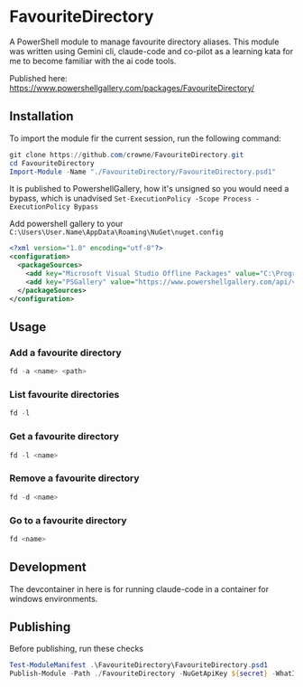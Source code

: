 # FavouriteDirectory

A PowerShell module to manage favourite directory aliases.
This module was written using Gemini cli, claude-code and co-pilot as a learning kata for me to become familiar with the ai code tools.

Published here:
https://www.powershellgallery.com/packages/FavouriteDirectory/

## Installation

To import the module fir the current session, run the following command:

```powershell
git clone https://github.com/crowne/FavouriteDirectory.git
cd FavouriteDirectory
Import-Module -Name "./FavouriteDirectory/FavouriteDirectory.psd1"
```

It is published to PowershellGallery, how it's unsigned so you would need a bypass, which is unadvised
`Set-ExecutionPolicy -Scope Process -ExecutionPolicy Bypass`

Add powershell gallery to your
`C:\Users\User.Name\AppData\Roaming\NuGet\nuget.config`

```xml
<?xml version="1.0" encoding="utf-8"?>
<configuration>
  <packageSources>
    <add key="Microsoft Visual Studio Offline Packages" value="C:\Program Files (x86)\Microsoft SDKs\NuGetPackages\" />
    <add key="PSGallery" value="https://www.powershellgallery.com/api/v2/" />
  </packageSources>
</configuration>
```

## Usage

### Add a favourite directory

```powershell
fd -a <name> <path>
```

### List favourite directories

```powershell
fd -l
```

### Get a favourite directory

```powershell
fd -l <name>
```

### Remove a favourite directory

```powershell
fd -d <name>
```

### Go to a favourite directory

```powershell
fd <name>
```

## Development

The devcontainer in here is for running claude-code in a container for windows environments.

## Publishing
Before publishing, run these checks

```powershell
Test-ModuleManifest .\FavouriteDirectory\FavouriteDirectory.psd1
Publish-Module -Path ./FavouriteDirectory -NuGetApiKey ${secret} -WhatIf -Verbose
```


